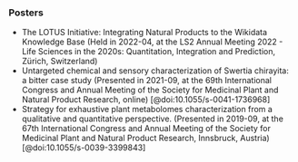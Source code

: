 ### Posters

- The LOTUS Initiative: Integrating Natural Products to the Wikidata Knowledge Base (Held in 2022-04, at the LS2 Annual Meeting 2022 - Life Sciences in the 2020s: Quantitation, Integration and Prediction, Zürich, Switzerland)
- Untargeted chemical and sensory characterization of Swertia chirayita: a bitter case study (Presented in 2021-09, at the 69th International Congress and Annual Meeting of the Society for Medicinal Plant and Natural Product Research, online) [@doi:10.1055/s-0041-1736968]
- Strategy for exhaustive plant metabolomes characterization from a qualitative and quantitative perspective. (Presented in 2019-09, at the 67th International Congress and Annual Meeting of the Society for Medicinal Plant and Natural Product Research, Innsbruck, Austria) [@doi:10.1055/s-0039-3399843]

